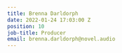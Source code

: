 ```yaml
---
title: Brenna Darldorph
date: 2022-01-24 17:03:00 Z
position: 10
job-title: Producer
email: brenna.darldorph@novel.audio
---
```


